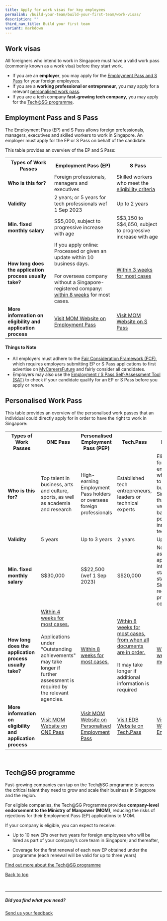 ```yaml
---
title: Apply for work visas for key employees
permalink: /build-your-team/build-your-first-team/work-visas/
description: ""
third_nav_title: Build your first team
variant: markdown
---
```

## Work visas

All foreigners who intend to work in Singapore must have a valid work pass (commonly known as a work visa) before they start work.

* If you are an **employer**, you may apply for the [Employment Pass and S Pass](#employment-pass-and-s-pass) for your foreign employees.
* If you are a **working professional or entrepreneur**, you may apply for a relevant [personalised work pass](#personalised-work-pass).  
* If you are a tech company **fast-growing tech company**, you may apply for the [Tech@SG programme](#tech@sg-programme).

## Employment Pass and S Pass
The Employment Pass (EP) and S Pass allows foreign professionals, managers, executives and skilled workers to work in Singapore. An employer must apply for the EP or S Pass on behalf of the candidate. 

This table provides an overview of the EP and S Pass: 
<table>
  <tbody><tr>
    <th>Types of Work Passes </th>
    <th>Employment Pass (EP)</th>
    <th>S Pass</th>
  </tr>
  <tr>
    <td><b>Who is this for?</b></td>
    <td>Foreign professionals, managers and executives</td>
    <td>Skilled workers who meet the  <a target="_blank" href="https://www.mom.gov.sg/passes-and-permits/s-pass/eligibility">eligibility criteria</a></td>
    </tr>
  <tr>
    <td><b>Validity</b></td>
    <td>2 years; or 5 years for tech professionals wef 1 Sep 2023</td>
    <td>Up to 2 years</td>
  </tr>
  <tr>
    <td><b>Min. fixed monthly salary</b></td>
    <td>S$5,000, subject to progressive increase with age</td>
    <td>S$3,150 to S$4,650, subject to progressive increase with age</td>
    </tr>
   <tr><td><b>How long does the application process usually take? </b></td>
    <td>If you apply online: Processed or given an update within 10 business days.<br><br> For overseas company without a Singapore-registered company: <a target="_blank" href="https://www.mom.gov.sg/passes-and-permits/employment-pass/apply-for-a-pass">within 8 weeks</a> for most cases.</td>
    <td><a target="_blank" href="https://www.mom.gov.sg/passes-and-permits/s-pass/apply-for-a-pass">Within 3 weeks for most cases</a></td>
    </tr><tr><td><b>More information on eligibility and application process<b></b></b></td>
		<td><a target="_blank" href="https://www.mom.gov.sg/passes-and-permits/employment-pass">Visit MOM Website on Employment Pass</a></td>
				<td><a target="_blank" href="https://www.mom.gov.sg/passes-and-permits/s-pass">Visit MOM Website on S Pass</a></td>
				</tr></tbody></table>

#### Things to Note
* All employers must adhere to the <a target="_blank" href="https://www.mom.gov.sg/employment-practices/fair-consideration-framework">Fair Consideration Framework (FCF)</a>, which requires employers submitting EP or S Pass applications to first advertise on <a target="_blank" href="https://www.mycareersfuture.gov.sg/">MyCareersFuture</a> and fairly consider all candidates.
* Employers may also use the <a target="_blank" href="https://www.mom.gov.sg/eservices/services/employment-s-pass-self-assessment-tool">Employment / S Pass Self-Assessment Tool (SAT)</a> to check if your candidate qualify for an EP or S Pass before you apply or renew.

## Personalised Work Pass
This table  provides an overview of the personalised work passes that an individual could directly apply for in order to have the right to work in Singapore:

<table>
  <tbody><tr>
    <th>Types of Work Passes </th>
     <th>ONE Pass</th>
    <th>Personalised Employment Pass (PEP)</th>
    <th>Tech.Pass</th>
    <th>EntrePass</th>
  </tr>
  <tr>
    <td><b>Who is this for?</b></td>
    <td>Top talent in business, arts and culture, sports, as well as academia and research</td>
    <td>High-earning Employment Pass holders or overseas foreign professionals</td>
    <td>Established tech entrepreneurs, leaders or technical experts</td>
    <td>Eligible foreign entrepreneurs who are keen to operate a business in Singapore that is venture-backed or possesses innovative technologies</td>
  </tr>
  <tr>
    <td><b>Validity</b></td>
      <td>5 years</td>
    <td>Up to 3 years</td>
    <td>2 years</td>
    <td>Up to 2 years</td>
  </tr>
  <tr>
    <td><b>Min. fixed monthly salary</b></td>
        <td>S$30,000</td>
    <td>S$22,500 (wef 1 Sep 2023)</td>
    <td>S$20,000</td>
    <td>No minimum as long as applicant intends to start or has started a Singapore-registered private limited company</td>
  </tr>
   <tr><td><b>How long does the application process usually take? </b></td>
    <td>
<a target="_blank" href="https://www.mom.gov.sg/passes-and-permits/overseas-networks-expertise-pass/apply-for-a-pass">Within 4 weeks for most cases.</a><br><br>Applications under "Outstanding achievements" may take longer if further assessment is required by the relevant agencies.
</td>
    <td><a target="_blank" href="https://www.mom.gov.sg/passes-and-permits/personalised-employment-pass/apply-for-a-pass">Within 8 weeks for most cases.</a></td>
    <td><a target="_blank" href="https://www.edb.gov.sg/en/how-we-help/incentives-and-schemes/tech-pass/apply-for-a-tech-pass.html">
			Within 8 weeks for most cases, from when all documents are in order.</a><br><br>	
It may take longer if additional information is required</td>
	<td><a target="_blank" href="https://www.mom.gov.sg/passes-and-permits/entrepass/apply-for-a-pass">Within 8 weeks for most cases</a></td>
  </tr>
		<tr><td><b>More information on eligibility and application process<b></b></b></td>
			<td><a target="_blank" href="https://www.mom.gov.sg/passes-and-permits/overseas-networks-expertise-pass">Visit MOM Website on ONE Pass</a></td>
				<td><a target="_blank" href="https://www.mom.gov.sg/passes-and-permits/personalised-employment-pass">Visit MOM Website on Personalised Employment Pass</a></td>
				<td><a target="_blank" href="https://www.edb.gov.sg/en/how-we-help/incentives-and-schemes/tech-pass.html">Visit EDB Website on Tech.Pass</a></td>
			<td><a target="_blank" href="https://www.mom.gov.sg/passes-and-permits/entrepass">Visit MOM Website on EntrePass</a></td>
</tr></tbody></table>
<br>

## Tech@SG programme
Fast-growing companies can tap on the Tech@SG programme  to access the critical talent they need to grow and scale their business in Singapore and the region.

For eligible companies, the Tech@SG Programme provides **company-level endorsement to the Ministry of Manpower (MOM)**, reducing the risks of rejections for their Employment Pass (EP) applications to MOM.

If your company is eligible, you can expect to receive:

* Up to 10 new EPs over two years for foreign employees who will be hired as part of your company’s core team in Singapore; and thereafter,

* Coverage for the first renewal of each new EP obtained under the programme (each renewal will be valid for up to three years)

<a target="_blank" href="https://www.edb.gov.sg/en/how-we-help/incentives-and-schemes/tech-sg.html">Find out more about the Tech@SG programme</a>

[Back to top](#work-visas)

<br>

<hr>


##### Did you find what you need?

[Send us your feedback](https://form.gov.sg/642693623cb98f001239be0d)